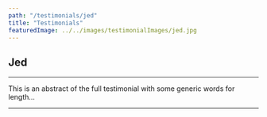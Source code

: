 ```yaml
---
path: "/testimonials/jed"
title: "Testimonials"
featuredImage: ../../images/testimonialImages/jed.jpg
---
```


## Jed

---

This is an abstract of the full testimonial with some generic words for length...

---